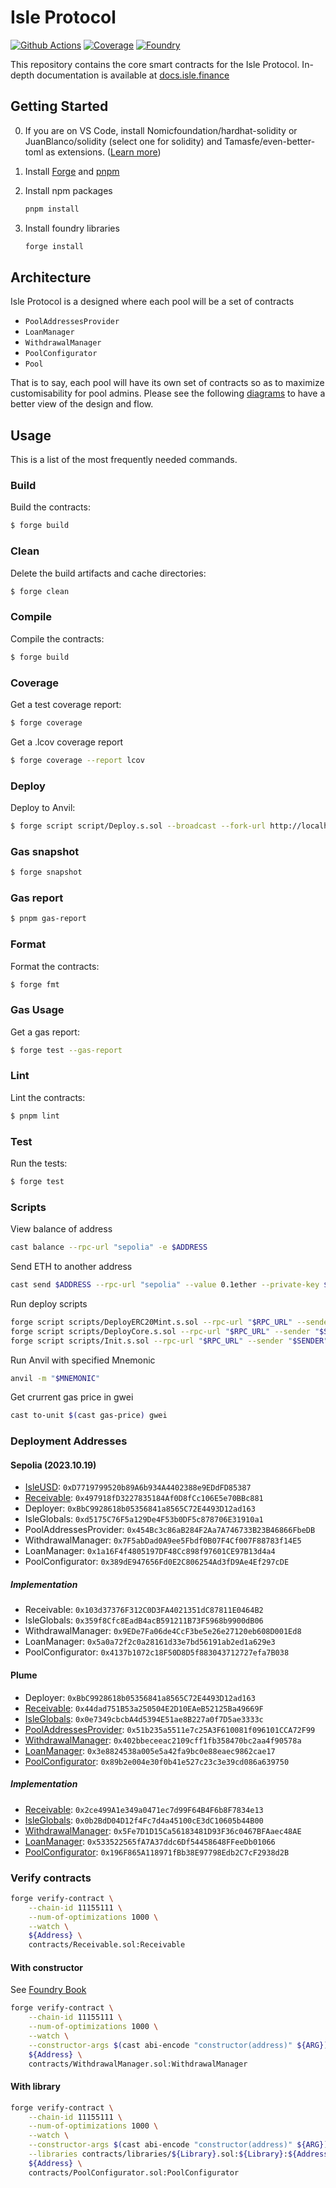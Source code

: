 # Isle Protocol

[![Github Actions][gha-badge]][gha] [![Coverage][codecov-badge]][codecov] [![Foundry][foundry-badge]][foundry]

[gha]: https://github.com/bsostech/isle/actions
[gha-badge]: https://github.com/bsostech/isle/actions/workflows/ci.yml/badge.svg
[codecov]: https://codecov.io/gh/bsostech/isle
[codecov-badge]: https://codecov.io/gh/bsostech/isle/graph/badge.svg?token=MZCPLVNMTH
[foundry]: https://getfoundry.sh/
[foundry-badge]: https://img.shields.io/badge/Built%20with-Foundry-FFDB1C.svg

This repository contains the core smart contracts for the Isle Protocol. In-depth documentation is available at [docs.isle.finance](https://docs.isle.finance)

## Getting Started

0. If you are on VS Code, install Nomicfoundation/hardhat-solidity or JuanBlanco/solidity (select one for solidity) and
   Tamasfe/even-better-toml as extensions.
   ([Learn more](https://book.getfoundry.sh/config/vscode#integrating-with-vscode))

1. Install [Forge](https://book.getfoundry.sh/getting-started/installation) and [pnpm](https://pnpm.io/installation)

2. Install npm packages

    ```sh
    pnpm install
    ```

3. Install foundry libraries

    ```sh
    forge install
    ```

## Architecture

Isle Protocol is a designed where each pool will be a set of contracts

- `PoolAddressesProvider`
- `LoanManager`
- `WithdrawalManager`
- `PoolConfigurator`
- `Pool`

That is to say, each pool will have its own set of contracts so as to maximize customisability for pool admins. Please see the following [diagrams](https://docs.isle.finance/technical-resources/diagrams) to have a better view of the design and flow.

## Usage

This is a list of the most frequently needed commands.

### Build

Build the contracts:

```sh
$ forge build
```

### Clean

Delete the build artifacts and cache directories:

```sh
$ forge clean
```

### Compile

Compile the contracts:

```sh
$ forge build
```

### Coverage

Get a test coverage report:

```sh
$ forge coverage
```

Get a .lcov coverage report

```sh
$ forge coverage --report lcov
```

### Deploy

Deploy to Anvil:

```sh
$ forge script script/Deploy.s.sol --broadcast --fork-url http://localhost:8545
```

### Gas snapshot

```sh
$ forge snapshot
```

### Gas report

```sh
$ pnpm gas-report
```

### Format

Format the contracts:

```sh
$ forge fmt
```

### Gas Usage

Get a gas report:

```sh
$ forge test --gas-report
```

### Lint

Lint the contracts:

```sh
$ pnpm lint
```

### Test

Run the tests:

```sh
$ forge test
```

### Scripts

View balance of address
```sh
cast balance --rpc-url "sepolia" -e $ADDRESS
```

Send ETH to another address

```sh
cast send $ADDRESS --rpc-url "sepolia" --value 0.1ether --private-key $PRIV_KEY
```

Run deploy scripts

```sh
forge script scripts/DeployERC20Mint.s.sol --rpc-url "$RPC_URL" --sender "$SENDER" --broadcast --sig "run()" --verify -vvvv
forge script scripts/DeployCore.s.sol --rpc-url "$RPC_URL" --sender "$SENDER" --broadcast --sig "run(address)" --verify -vvvv "$ADDRESS"
forge script scripts/Init.s.sol --rpc-url "$RPC_URL" --sender "$SENDER" --broadcast --sig "run(address,address)" --verify -vvvv "$RECEIVABLE" "$PAP"
```

Run Anvil with specified Mnemonic

```sh
anvil -m "$MNEMONIC"
```

Get crurrent gas price in gwei

```sh
cast to-unit $(cast gas-price) gwei
```

### Deployment Addresses

#### Sepolia (2023.10.19)

- [IsleUSD](https://sepolia.etherscan.io/token/0xD7719799520b89A6b934A4402388e9EDdFD85387): `0xD7719799520b89A6b934A4402388e9EDdFD85387`
- [Receivable](https://sepolia.etherscan.io/token/0x497918fD3227835184Af0D8fCc106E5e70BBc881): `0x497918fD3227835184Af0D8fCc106E5e70BBc881`
- Deployer: `0xBbC9928618b05356841a8565C72E4493D12ad163`
- IsleGlobals: `0xd5175C76F5a129De4F53b0DF5c878706E31910a1`
- PoolAddressesProvider: `0x454Bc3c86aB284F2Aa7A746733B23B46866FbeDB`
- WithdrawalManager: `0x7F5abDad0A9ee5Fbdf0B07F4Cf007F88783f14E5`
- LoanManager: `0x1a16F4f4805197DF48Cc898f97601CE97B13d4a4`
- PoolConfigurator: `0x389dE947656Fd0E2C806254Ad3fD9Ae4Ef297cDE`

##### Implementation

- Receivable: `0x103d37376F312C0D3FA4021351dC87811E0464B2`
- IsleGlobals: `0x359f8Cfc8EadB4acB591211B73F5968b9900dB06`
- WithdrawalManager: `0x9EDe7Fa06de4CcF3be5e26e27120eb608D001Ed8`
- LoanManager: `0x5a0a72f2c0a28161d33e7bd56191ab2ed1a629e3`
- PoolConfigurator: `0x4137b1072c18F50D8D5f883043712727efa7B038`

#### Plume

- Deployer: `0xBbC9928618b05356841a8565C72E4493D12ad163`
- [Receivable](https://testnet-explorer.plumenetwork.xyz/address/0x44dad751B53a250504E2D10EAeB52125Ba49669F?tab=read_proxy):
`0x44dad751B53a250504E2D10EAeB52125Ba49669F`
- [IsleGlobals](https://testnet-explorer.plumenetwork.xyz/address/0x0e7349cbcbA4d5394E51ae8B227a0f7D5ae3333c):
`0x0e7349cbcbA4d5394E51ae8B227a0f7D5ae3333c`
- [PoolAddressesProvider](https://testnet-explorer.plumenetwork.xyz/address/0x51b235a5511e7c25A3F610081f096101CCA72F99): `0x51b235a5511e7c25A3F610081f096101CCA72F99`
- [WithdrawalManager](https://testnet-explorer.plumenetwork.xyz/address/0x402bBecEeac2109Cff1fB358470bC2aa4f90578A): `0x402bbeceeac2109cff1fb358470bc2aa4f90578a`
- [LoanManager](https://testnet-explorer.plumenetwork.xyz/address/0x3e8824538a005e5a42fa9bc0e88eaec9862cae17): `0x3e8824538a005e5a42fa9bc0e88eaec9862cae17`
- [PoolConfigurator](https://testnet-explorer.plumenetwork.xyz/address/0x89b2e004e30f0b41e527c23c3e39cd086a639750): `0x89b2e004e30f0b41e527c23c3e39cd086a639750`

##### Implementation

- [Receivable](https://testnet-explorer.plumenetwork.xyz/address/0x2ce499A1e349a0471ec7d99F64B4F6b8F7834e13): `0x2ce499A1e349a0471ec7d99F64B4F6b8F7834e13`
- [IsleGlobals](https://testnet-explorer.plumenetwork.xyz/address/0x0b2BdD04D12f4Fc7d4a45100cE3dC10605b44B00): `0x0b2BdD04D12f4Fc7d4a45100cE3dC10605b44B00`
- [WithdrawalManager](https://testnet-explorer.plumenetwork.xyz/address/0x5Fe7D1D15Ca56183481D93F36c0467BFAaec48AE): `0x5Fe7D1D15Ca56183481D93F36c0467BFAaec48AE`
- [LoanManager](https://testnet-explorer.plumenetwork.xyz/address/0x533522565fA7A37ddc6Df54458648FFeeDb01066): `0x533522565fA7A37ddc6Df54458648FFeeDb01066`
- [PoolConfigurator](https://testnet-explorer.plumenetwork.xyz/address/0x196F865A118971fBb38E97798Edb2C7cF2938d2B): `0x196F865A118971fBb38E97798Edb2C7cF2938d2B`

### Verify contracts

```sh
forge verify-contract \
    --chain-id 11155111 \
    --num-of-optimizations 1000 \
    --watch \
    ${Address} \
    contracts/Receivable.sol:Receivable
```

#### With constructor

See [Foundry Book](https://book.getfoundry.sh/forge/deploying?highlight=verify#verifying-a-pre-existing-contract)

```sh
forge verify-contract \
    --chain-id 11155111 \
    --num-of-optimizations 1000 \
    --watch \
    --constructor-args $(cast abi-encode "constructor(address)" ${ARG}) \
    ${Address} \
    contracts/WithdrawalManager.sol:WithdrawalManager
```

#### With library

```sh
forge verify-contract \
    --chain-id 11155111 \
    --num-of-optimizations 1000 \
    --watch \
    --constructor-args $(cast abi-encode "constructor(address)" ${ARG}) \
    --libraries contracts/libraries/${Library}.sol:${Library}:${Address} \
    ${Address} \
    contracts/PoolConfigurator.sol:PoolConfigurator
```

